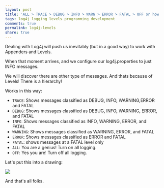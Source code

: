 ```yaml
---
layout: post
title: 'ALL > TRACE > DEBUG > INFO > WARN > ERROR > FATAL > OFF or how works Log4j levels in our shitty application'
tags: log4j logging levels programming development
comments: true
permalink: log4j-levels
share: true
---
```


Dealing with Log4j will push us inevitably (but in a good way) to work with Appenders and Levels.

When that moment arrives, and we configure our log4j.properties to just INFO messages.

We will discover there are other type of messages.
And thats because of Levels! There is a hierarchy!

Works in this way:

* `TRACE`:   Shows messages classified as DEBUG, INFO, WARNING,ERROR and FATAL
* `DEBUG`:   Shows messages classified as DEBUG, INFO, WARNING, ERROR, and FATAL
* `INFO`:    Shows messages classified as INFO, WARNING, ERROR, and FATAL
* `WARNING`: Shows messages classified as WARNING, ERROR, and FATAL
* `ERROR`:   Shows messages classified as ERROR and FATAL
* `FATAL`:   shows messages at a FATAL level only
* `ALL`:     You are a genius! Turn on all logging.
* `OFF`:     Yes you are! Turn off all logging.

Let's put this into a drawing:

<img src="http://1.bp.blogspot.com/-WzknlRnfffM/Ul0B9hjzeOI/AAAAAAAA614/NqNGixGPp2g/s1600/log4j+levels.jpg">

And that's all folks.